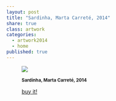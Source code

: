 ```yaml
---
layout: post
title: "Sardinha, Marta Carreté, 2014"
share: true
class: artwork
categories:
  - artwork2014
  - home
published: true
---
```


<figure class="text-center">
	<img src="http://www.inpocketart.com/wp-content/uploads/2014/05/sardinha-watermark.jpg">
	<figcaption>
		<p><small><strong>Sardinha, Marta Carreté, 2014</strong></small></p>
		<p><a href="http://www.inpocketart.com/product/sardinha-marta-carrate-2014/" class="btn btn-primary btn-lg"><i class="fa fa-credit-card"></i> buy it!</a></p>
	</figcaption>
</figure>